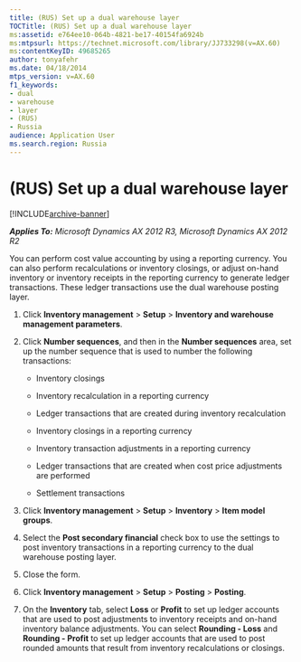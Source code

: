 ```yaml
---
title: (RUS) Set up a dual warehouse layer
TOCTitle: (RUS) Set up a dual warehouse layer
ms:assetid: e764ee10-064b-4821-be17-40154fa6924b
ms:mtpsurl: https://technet.microsoft.com/library/JJ733298(v=AX.60)
ms:contentKeyID: 49685265
author: tonyafehr
ms.date: 04/18/2014
mtps_version: v=AX.60
f1_keywords:
- dual
- warehouse
- layer
- (RUS)
- Russia
audience: Application User
ms.search.region: Russia
---
```


# (RUS) Set up a dual warehouse layer 


[!INCLUDE[archive-banner](includes/archive-banner.md)]


_**Applies To:** Microsoft Dynamics AX 2012 R3, Microsoft Dynamics AX 2012 R2_

You can perform cost value accounting by using a reporting currency. You can also perform recalculations or inventory closings, or adjust on-hand inventory or inventory receipts in the reporting currency to generate ledger transactions. These ledger transactions use the dual warehouse posting layer.

1.  Click **Inventory management** \> **Setup** \> **Inventory and warehouse management parameters**.

2.  Click **Number sequences**, and then in the **Number sequences** area, set up the number sequence that is used to number the following transactions:
    
      - Inventory closings
    
      - Inventory recalculation in a reporting currency
    
      - Ledger transactions that are created during inventory recalculation
    
      - Inventory closings in a reporting currency
    
      - Inventory transaction adjustments in a reporting currency
    
      - Ledger transactions that are created when cost price adjustments are performed
    
      - Settlement transactions

3.  Click **Inventory management** \> **Setup** \> **Inventory** \> **Item model groups**.

4.  Select the **Post secondary financial** check box to use the settings to post inventory transactions in a reporting currency to the dual warehouse posting layer.

5.  Close the form.

6.  Click **Inventory management** \> **Setup** \> **Posting** \> **Posting**.

7.  On the **Inventory** tab, select **Loss** or **Profit** to set up ledger accounts that are used to post adjustments to inventory receipts and on-hand inventory balance adjustments. You can select **Rounding - Loss** and **Rounding - Profit** to set up ledger accounts that are used to post rounded amounts that result from inventory recalculations or closings.

  


